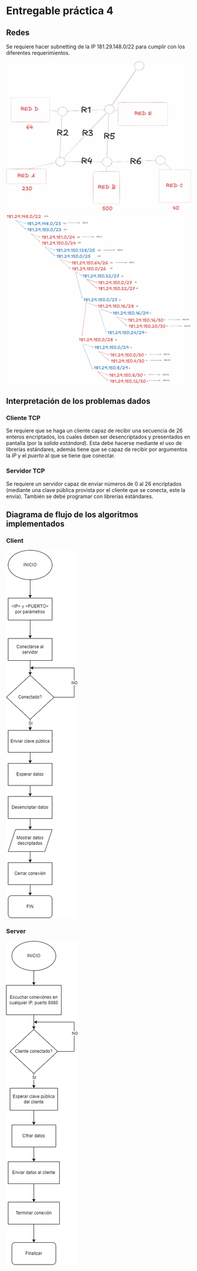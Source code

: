 # Entregable práctica 4

## Redes

Se requiere hacer subnetting de la IP 181.29.148.0/22 para cumplir con los diferentes requerimientos.

![Subnetting diagrama de red](./red_subnetting_diseno.jpg)
![Subnetting de la IP](./subnetting_total.jpg)

## Interpretación de los problemas dados

### Cliente TCP

Se requiere que se haga un cliente capaz de recibir una secuencia de 26 enteros encriptados, los cuales deben ser desencriptados y presentados en pantalla (por la _salida estándard_). Esta debe hacerse mediante el uso de librerías estándares, además tiene que se capaz de recibir por argumentos la *IP* y el *puerto* al que se tiene que conectar.

### Servidor TCP

Se requiere un servidor capaz de enviar números de 0 al 26 encriptados (mediante una clave pública provista por el cliente que se conecta, este la envía). También se debe programar con librerías estándares.

## Diagrama de flujo de los algoritmos implementados

### Client

![diagrama de flujo del cliente](./diag_flujo_cliente.png)

### Server

![diagrama de flujo del servidor](./diagrama_flujo_server.png)